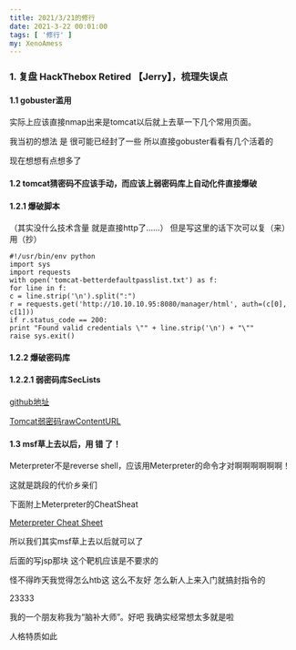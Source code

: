 ```yaml
---
title: 2021/3/21的修行
date: 2021-3-22 00:01:00
tags: [ '修行' ]
my: XenoAmess
---
```



### 1. 复盘 HackThebox Retired 【Jerry】，梳理失误点

#### 1.1 gobuster滥用

实际上应该直接nmap出来是tomcat以后就上去草一下几个常用页面。

我当初的想法 是 很可能已经封了一些 所以直接gobuster看看有几个活着的

现在想想有点想多了

#### 1.2 tomcat猜密码不应该手动，而应该上弱密码库上自动化件直接爆破

#### 1.2.1 爆破脚本

（其实没什么技术含量 就是直接http了……）
但是写这里的话下次可以复（来）用（抄）

```
#!/usr/bin/env python
import sys
import requests
with open('tomcat-betterdefaultpasslist.txt') as f:
for line in f:
c = line.strip('\n').split(":")
r = requests.get('http://10.10.10.95:8080/manager/html', auth=(c[0], c[1]))
if r.status_code == 200:
print "Found valid credentials \"" + line.strip('\n') + "\""
raise sys.exit()
```

#### 1.2.2 爆破密码库

#### 1.2.2.1 弱密码库SecLists

[github地址](https://github.com/danielmiessler/SecLists)

[Tomcat弱密码rawContentURL](https://raw.githubusercontent.com/danielmiessler/SecLists/master/Passwords/Default-Credentials/tomcat-betterdefaultpasslist.txt)

#### 1.3 msf草上去以后，用 错 了！

Meterpreter不是reverse shell，应该用Meterpreter的命令才对啊啊啊啊啊啊！

这就是跳段的代价乡亲们

下面附上Meterpreter的CheatSheat

[Meterpreter Cheat Sheet](../resources/20210321修行/Meterpreter_cheat_sheet_v0.1.pdf)

所以我们其实msf草上去以后就可以了

后面的写jsp那块 这个靶机应该是不要求的

怪不得昨天我觉得怎么htb这 这么不友好 怎么新人上来入门就搞封指令的

23333

我的一个朋友称我为“脑补大师”。好吧 我确实经常想太多就是啦

人格特质如此